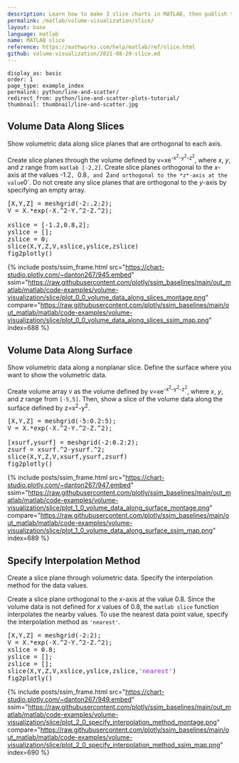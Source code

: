 ```yaml
---
description: Learn how to make 3 slice charts in MATLAB, then publish them to the Web with Plotly.
permalink: /matlab/volume-visualization/slice/
layout: base
language: matlab
name: MATLAB slice
reference: https://mathworks.com/help/matlab/ref/slice.html
github: volume-visualization/2021-08-29-slice.md
---
```


    display_as: basic
    order: 1
    page_type: example_index
    permalink: python/line-and-scatter/
    redirect_from: python/line-and-scatter-plots-tutorial/
    thumbnail: thumbnail/line-and-scatter.jpg

## Volume Data Along Slices

Show volumetric data along slice planes that are orthogonal to each axis.

Create slice planes through the volume defined by v=xe<sup>-x<sup>2</sup>-y<sup>2</sup>-z<sup>2</sup></sup>, where *x*, *y*, and *z* range from ```matlab [-2,2]```. Create slice planes orthogonal to the *x*-axis at the values -1.2`, `0.8`, and `2` and orthogonal to the *z*-axis at the value `0`. Do not create any slice planes that are orthogonal to the *y*-axis by specifying an empty array.

<pre class="mcode">
[X,Y,Z] = meshgrid(-2:.2:2);
V = X.*exp(-X.^2-Y.^2-Z.^2);

xslice = [-1.2,0.8,2];   
yslice = [];
zslice = 0;
slice(X,Y,Z,V,xslice,yslice,zslice)
fig2plotly()
</pre>

{% include posts/ssim_frame.html 
  src="https://chart-studio.plotly.com/~danton267/945.embed" 
  ssim="https://raw.githubusercontent.com/plotly/ssim_baselines/main/out_matlab/matlab/code-examples/volume-visualization/slice/plot_0_0_volume_data_along_slices_montage.png" 
  compare="https://raw.githubusercontent.com/plotly/ssim_baselines/main/out_matlab/matlab/code-examples/volume-visualization/slice/plot_0_0_volume_data_along_slices_ssim_map.png" 
  index=688
%}


<!--------------------- EXAMPLE BREAK ------------------------->

## Volume Data Along Surface

Show volumetric data along a nonplanar slice. Define the surface where you want to show the volumetric data.

Create volume array `V` as the volume defined by v=xe<sup>-x<sup>2</sup>-y<sup>2</sup>-z<sup>2</sup></sup>, where *x*, *y*, and *z* range from `[-5,5]`. Then, show a slice of the volume data along the surface defined by z=x<sup>2</sup>-y<sup>2</sup>. 

<pre class="mcode">
[X,Y,Z] = meshgrid(-5:0.2:5);
V = X.*exp(-X.^2-Y.^2-Z.^2);

[xsurf,ysurf] = meshgrid(-2:0.2:2);
zsurf = xsurf.^2-ysurf.^2;
slice(X,Y,Z,V,xsurf,ysurf,zsurf)
fig2plotly()
</pre>

{% include posts/ssim_frame.html 
  src="https://chart-studio.plotly.com/~danton267/947.embed" 
  ssim="https://raw.githubusercontent.com/plotly/ssim_baselines/main/out_matlab/matlab/code-examples/volume-visualization/slice/plot_1_0_volume_data_along_surface_montage.png" 
  compare="https://raw.githubusercontent.com/plotly/ssim_baselines/main/out_matlab/matlab/code-examples/volume-visualization/slice/plot_1_0_volume_data_along_surface_ssim_map.png" 
  index=689
%}



<!--------------------- EXAMPLE BREAK ------------------------->

## Specify Interpolation Method

Create a slice plane through volumetric data. Specify the interpolation method for the data values.

Create a slice plane orthogonal to the *x*-axis at the value 0.8. Since the volume data is not defined for *x* values of 0.8, the ```matlab slice``` function interpolates the nearby values. To use the nearest data point value, specify the interpolation method as `'nearest'`. 

<pre class="mcode">
[X,Y,Z] = meshgrid(-2:2);
V = X.*exp(-X.^2-Y.^2-Z.^2);
xslice = 0.8;   
yslice = [];
zslice = [];
slice(X,Y,Z,V,xslice,yslice,zslice,<span style='color:#A020F0'>'nearest'</span>)
fig2plotly()
</pre>

{% include posts/ssim_frame.html 
  src="https://chart-studio.plotly.com/~danton267/949.embed" 
  ssim="https://raw.githubusercontent.com/plotly/ssim_baselines/main/out_matlab/matlab/code-examples/volume-visualization/slice/plot_2_0_specify_interpolation_method_montage.png" 
  compare="https://raw.githubusercontent.com/plotly/ssim_baselines/main/out_matlab/matlab/code-examples/volume-visualization/slice/plot_2_0_specify_interpolation_method_ssim_map.png" 
  index=690
%}



<!--------------------- EXAMPLE BREAK ------------------------->

